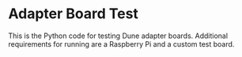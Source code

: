 # Adapter Board Test
This is the Python code for testing Dune adapter boards. Additional requirements for running are a Raspberry Pi and a custom test board. 
